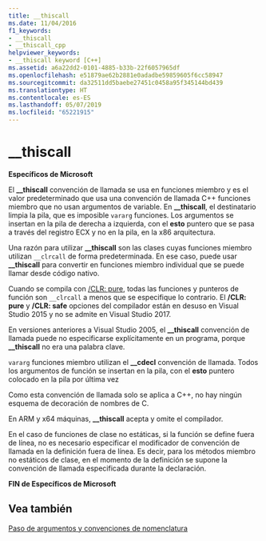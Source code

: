 ```yaml
---
title: __thiscall
ms.date: 11/04/2016
f1_keywords:
- __thiscall
- __thiscall_cpp
helpviewer_keywords:
- __thiscall keyword [C++]
ms.assetid: a6a22dd2-0101-4885-b33b-22f6057965df
ms.openlocfilehash: e51879ae62b2881e0adadbe59859605f6cc58947
ms.sourcegitcommit: da32511dd5baebe27451c0458a95f345144bd439
ms.translationtype: HT
ms.contentlocale: es-ES
ms.lasthandoff: 05/07/2019
ms.locfileid: "65221915"
---
```

# <a name="thiscall"></a>__thiscall

**Específicos de Microsoft**

El **__thiscall** convención de llamada se usa en funciones miembro y es el valor predeterminado que usa una convención de llamada C++ funciones miembro que no usan argumentos de variable. En **__thiscall**, el destinatario limpia la pila, que es imposible `vararg` funciones. Los argumentos se insertan en la pila de derecha a izquierda, con el **esto** puntero que se pasa a través del registro ECX y no en la pila, en la x86 arquitectura.

Una razón para utilizar **__thiscall** son las clases cuyas funciones miembro utilizan `__clrcall` de forma predeterminada. En ese caso, puede usar **__thiscall** para convertir en funciones miembro individual que se puede llamar desde código nativo.

Cuando se compila con [/CLR: pure](../build/reference/clr-common-language-runtime-compilation.md), todas las funciones y punteros de función son `__clrcall` a menos que se especifique lo contrario. El **/CLR: pure** y **/CLR: safe** opciones del compilador están en desuso en Visual Studio 2015 y no se admite en Visual Studio 2017.

En versiones anteriores a Visual Studio 2005, el **__thiscall** convención de llamada puede no especificarse explícitamente en un programa, porque **__thiscall** no era una palabra clave.

`vararg` funciones miembro utilizan el **__cdecl** convención de llamada. Todos los argumentos de función se insertan en la pila, con el **esto** puntero colocado en la pila por última vez

Como esta convención de llamada solo se aplica a C++, no hay ningún esquema de decoración de nombres de C.

En ARM y x64 máquinas, **__thiscall** acepta y omite el compilador.

En el caso de funciones de clase no estáticas, si la función se define fuera de línea, no es necesario especificar el modificador de convención de llamada en la definición fuera de línea. Es decir, para los métodos miembro no estáticos de clase, en el momento de la definición se supone la convención de llamada especificada durante la declaración.

**FIN de Específicos de Microsoft**

## <a name="see-also"></a>Vea también

[Paso de argumentos y convenciones de nomenclatura](../cpp/argument-passing-and-naming-conventions.md)